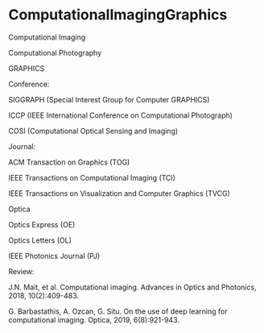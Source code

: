 # ComputationalImagingGraphics
Computational Imaging

Computational Photography

GRAPHICS

Conference:

SIGGRAPH (Special Interest Group for Computer GRAPHICS)

ICCP (IEEE International Conference on Computational Photograph)

COSI (Computational Optical Sensing and Imaging)

Journal:

ACM Transaction on Graphics (TOG)

IEEE Transactions on Computational Imaging (TCI)

IEEE Transactions on Visualization and Computer Graphics (TVCG)

Optica

Optics Express (OE)

Optics Letters (OL)

IEEE Photonics Journal (PJ)

Review:

J.N. Mait, et al. Computational imaging. Advances in Optics and Photonics, 2018, 10(2):409-483.

G. Barbastathis, A. Ozcan, G. Situ. On the use of deep learning for computational imaging. Optica, 2019, 6(8):921-943.



